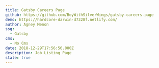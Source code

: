 ```yaml
---
title: Gatsby Careers Page
github: https://github.com/BoyWithSilverWings/gatsby-careers-page
demo: https://hardcore-darwin-d7328f.netlify.com/
author: Agney Menon
ssg:
  - Gatsby
cms:
  - No Cms
date: 2018-12-29T17:56:56.000Z
description: Job Listing Page
stale: true
---
```

